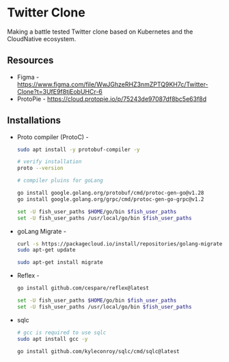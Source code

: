 # Twitter Clone
Making a battle tested Twitter clone based on Kubernetes and the CloudNative ecosystem.

## Resources

- Figma - https://www.figma.com/file/WwJGhzeRHZ3nmZPTQ9KH7c/Twitter-Clone?t=3UfE9f8tjEobUHCr-6
- ProtoPie - https://cloud.protopie.io/p/75243de97087df8bc5e63f8d

## Installations

- Proto compiler (ProtoC) -

    ```bash
    sudo apt install -y protobuf-compiler -y

    # verify installation
    proto --version

    # compiler pluins for goLang

    go install google.golang.org/protobuf/cmd/protoc-gen-go@v1.28
    go install google.golang.org/grpc/cmd/protoc-gen-go-grpc@v1.2

    set -U fish_user_paths $HOME/go/bin $fish_user_paths
    set -U fish_user_paths /usr/local/go/bin $fish_user_paths
    ```

- goLang Migrate -
    ```bash
    curl -s https://packagecloud.io/install/repositories/golang-migrate/migrate/script.deb.sh | sudo bash
    sudo apt-get update

    sudo apt-get install migrate
    ```

- Reflex -
    ```bash
    go install github.com/cespare/reflex@latest

    set -U fish_user_paths $HOME/go/bin $fish_user_paths
    set -U fish_user_paths /usr/local/go/bin $fish_user_paths
    ```

- sqlc
    ```bash
    # gcc is required to use sqlc
    sudo apt install gcc -y

    go install github.com/kyleconroy/sqlc/cmd/sqlc@latest
    ```